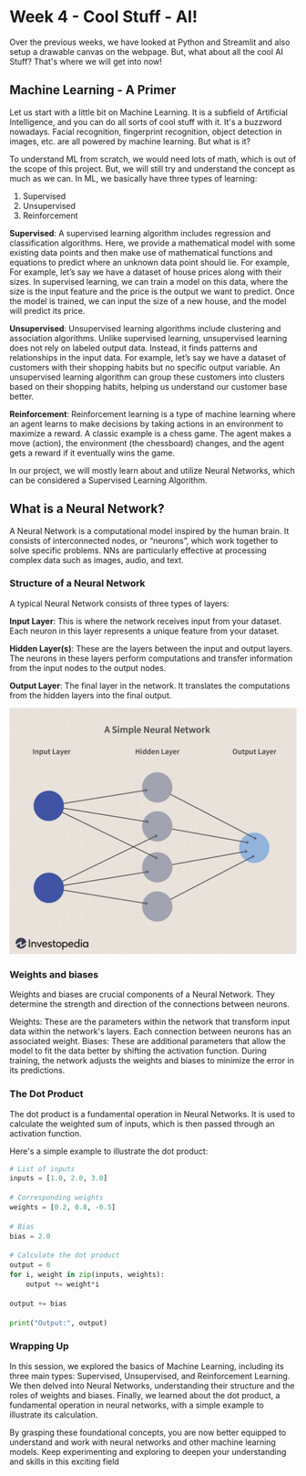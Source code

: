 # Week 4 - Cool Stuff - AI!

Over the previous weeks, we have looked at Python and Streamlit and also setup a drawable canvas on the webpage. But, what about all the cool AI Stuff? That's where we will get into now!

## Machine Learning - A Primer

Let us start with a little bit on Machine Learning. It is a subfield of Artificial Intelligence, and you can do all sorts of cool stuff with it. It's a buzzword nowadays. Facial recognition, fingerprint recognition, object detection in images, etc. are all powered by machine learning. But what is it?

To understand ML from scratch, we would need lots of math, which is out of the scope of this project. But, we will still try and understand the concept as much as we can. In ML, we basically have three types of learning:

1) Supervised
2) Unsupervised
3) Reinforcement

**Supervised**: A supervised learning algorithm includes regression and classification algorithms. Here, we provide a mathematical model with some existing data points and then make use of mathematical functions and equations to predict where an unknown data point should lie. For example, For example, let’s say we have a dataset of house prices along with their sizes. In supervised learning, we can train a model on this data, where the size is the input feature and the price is the output we want to predict. Once the model is trained, we can input the size of a new house, and the model will predict its price.

**Unsupervised**: Unsupervised learning algorithms include clustering and association algorithms. Unlike supervised learning, unsupervised learning does not rely on labeled output data. Instead, it finds patterns and relationships in the input data. For example, let’s say we have a dataset of customers with their shopping habits but no specific output variable. An unsupervised learning algorithm can group these customers into clusters based on their shopping habits, helping us understand our customer base better.

**Reinforcement**: Reinforcement learning is a type of machine learning where an agent learns to make decisions by taking actions in an environment to maximize a reward. A classic example is a chess game. The agent makes a move (action), the environment (the chessboard) changes, and the agent gets a reward if it eventually wins the game.

In our project, we will mostly learn about and utilize Neural Networks, which can be considered a Supervised Learning Algorithm.

## What is a Neural Network?

A Neural Network is a computational model inspired by the human brain. It consists of interconnected nodes, or “neurons”, which work together to solve specific problems. NNs are particularly effective at processing complex data such as images, audio, and text.

### Structure of a Neural Network

A typical Neural Network consists of three types of layers:

**Input Layer**: This is where the network receives input from your dataset. Each neuron in this layer represents a unique feature from your dataset.

**Hidden Layer(s)**: These are the layers between the input and output layers. The neurons in these layers perform computations and transfer information from the input nodes to the output nodes.

**Output Layer**: The final layer in the network. It translates the computations from the hidden layers into the final output.

![nn](nn.jpg)

### Weights and biases

Weights and biases are crucial components of a Neural Network. They determine the strength and direction of the connections between neurons.

Weights: These are the parameters within the network that transform input data within the network's layers. Each connection between neurons has an associated weight.
Biases: These are additional parameters that allow the model to fit the data better by shifting the activation function.
During training, the network adjusts the weights and biases to minimize the error in its predictions.

### The Dot Product
The dot product is a fundamental operation in Neural Networks. It is used to calculate the weighted sum of inputs, which is then passed through an activation function.

Here's a simple example to illustrate the dot product:
```python
# List of inputs
inputs = [1.0, 2.0, 3.0]

# Corresponding weights
weights = [0.2, 0.8, -0.5]

# Bias
bias = 2.0

# Calculate the dot product
output = 0
for i, weight in zip(inputs, weights):
    output += weight*i

output += bias

print("Output:", output)
```

### Wrapping Up

In this session, we explored the basics of Machine Learning, including its three main types: Supervised, Unsupervised, and Reinforcement Learning. We then delved into Neural Networks, understanding their structure and the roles of weights and biases. Finally, we learned about the dot product, a fundamental operation in neural networks, with a simple example to illustrate its calculation.

By grasping these foundational concepts, you are now better equipped to understand and work with neural networks and other machine learning models. Keep experimenting and exploring to deepen your understanding and skills in this exciting field